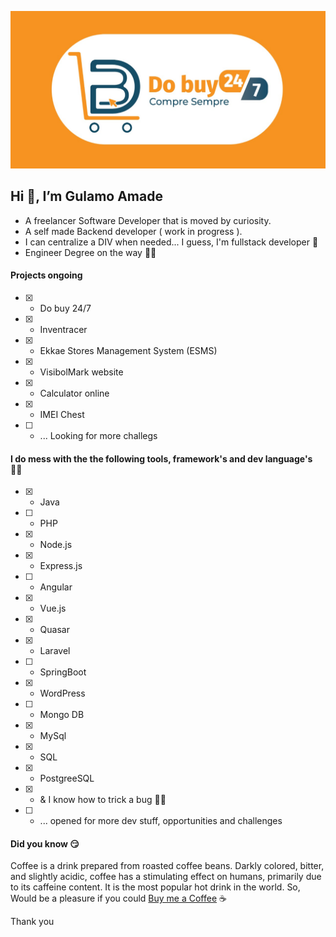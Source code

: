 ![Gulamo Amade](https://github.com/gul-am/gul-am/blob/main/githubprotofolio.png)

## Hi 👋, I’m Gulamo Amade ##

- A freelancer Software Developer that is moved by curiosity.
- A self made Backend developer ( work in progress ).
- I can centralize a DIV when needed... I guess, I'm fullstack developer  🤣
- Engineer Degree on the way 👨‍🎓

#### Projects ongoing 
- [x] - Do buy 24/7
- [x] - Inventracer
- [x] - Ekkae Stores Management System (ESMS)
- [x] - VisibolMark website 
- [x] - Calculator online
- [x] - IMEI Chest
- [ ] - ... Looking for more challegs

#### I do mess with the the following tools, framework's and dev language's 👨‍💻
- [x] - Java
- [ ] - PHP
- [x] - Node.js
- [x] - Express.js
- [ ] - Angular
- [x] - Vue.js
- [x] - Quasar
- [x] - Laravel
- [ ] - SpringBoot
- [x] - WordPress 
- [ ] - Mongo DB
- [x] - MySql
- [x] - SQL
- [x] - PostgreeSQL
- [x] - & I know how to trick a bug 🥱🤐
- [ ] - ... opened for more dev stuff, opportunities and challenges 

#### Did you know 😏
Coffee is a drink prepared from roasted coffee beans. Darkly colored, bitter, and slightly acidic, coffee has a stimulating effect on humans, primarily due to its caffeine content. It is the most popular hot drink in the world. So, Would be a pleasure if you could [Buy me a Coffee](https://www.buymeacoffee.com/gul.amd) ☕ 

Thank you

<!---
gul-am/gul-am is a ✨ special ✨ repository because its `README.md` (this file) appears on your GitHub profile.
You can click the Preview link to take a look at your changes.
--->
